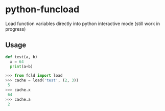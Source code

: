 # python-funcload
Load function variables directly into python interactive mode
(still work in progress)
## Usage
```python
def test(a, b)
  x = 64
  print(a+b)
```
```python
>>> from fcld import load
>>> cache = load('test', (2, 3))
 5
>>> cache.x
 64
>>> cache.a
 2
```
